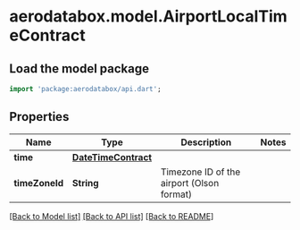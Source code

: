 # aerodatabox.model.AirportLocalTimeContract

## Load the model package
```dart
import 'package:aerodatabox/api.dart';
```

## Properties
Name | Type | Description | Notes
------------ | ------------- | ------------- | -------------
**time** | [**DateTimeContract**](DateTimeContract.md) |  | 
**timeZoneId** | **String** | Timezone ID of the airport (Olson format) | 

[[Back to Model list]](../README.md#documentation-for-models) [[Back to API list]](../README.md#documentation-for-api-endpoints) [[Back to README]](../README.md)


